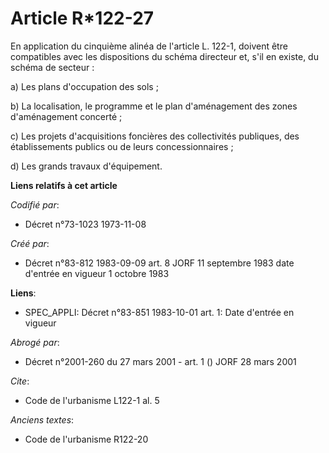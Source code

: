 # Article R*122-27

En application du cinquième alinéa de l'article L. 122-1, doivent être compatibles avec les dispositions du schéma directeur
et, s'il en existe, du schéma de secteur :

a) Les plans d'occupation des sols ;

b) La localisation, le programme et le plan d'aménagement des zones d'aménagement concerté ;

c) Les projets d'acquisitions foncières des collectivités publiques, des établissements publics ou de leurs
concessionnaires ;

d) Les grands travaux d'équipement.

**Liens relatifs à cet article**

_Codifié par_:

  - Décret n°73-1023 1973-11-08

_Créé par_:

  - Décret n°83-812 1983-09-09 art. 8 JORF 11 septembre 1983 date d'entrée en vigueur 1 octobre 1983

**Liens**:

  - SPEC_APPLI: Décret n°83-851 1983-10-01 art. 1: Date d'entrée en vigueur

_Abrogé par_:

  - Décret n°2001-260 du 27 mars 2001 - art. 1 () JORF 28 mars 2001

_Cite_:

  - Code de l'urbanisme L122-1 al. 5

_Anciens textes_:

  - Code de l'urbanisme R122-20
